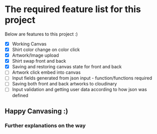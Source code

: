# The required feature list for this project
Below are features to this project :)
- [x] Working Canvas
- [x] Shirt color change on color click
- [x] Artwork/Image upload
- [X] Shirt swap front and back
- [x] Saving and restoring canvas state for front and back
- [ ] Artwork click embed into canvas
- [ ] Input fields generated from json input - function/functions required
- [ ] Saving both front and back artworks to cloudinary
- [ ] Input validation and getting user data according to how json was defined

## Happy Canvasing :)

### Further explanations on the way
